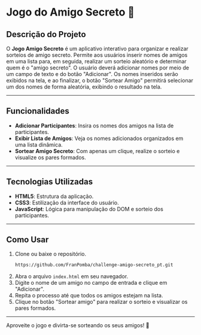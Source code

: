 # Jogo do Amigo Secreto 🎁

## Descrição do Projeto
O **Jogo Amigo Secreto** é um aplicativo interativo para organizar e realizar sorteios de amigo secreto.
Permite aos usuários inserir nomes de amigos em uma lista para, em seguida, realizar um sorteio aleatório e determinar quem é o "amigo secreto".
O usuário deverá adicionar nomes por meio de um campo de texto e do botão "Adicionar".
Os nomes inseridos serão exibidos na tela, e ao finalizar, o botão "Sortear Amigo" permitirá selecionar um dos nomes de forma aleatória, exibindo o resultado na tela.

---

## Funcionalidades
- **Adicionar Participantes**: Insira os nomes dos amigos na lista de participantes.
- **Exibir Lista de Amigos**: Veja os nomes adicionados organizados em uma lista dinâmica.
- **Sortear Amigo Secreto**: Com apenas um clique, realize o sorteio e visualize os pares formados.

---

## Tecnologias Utilizadas
- **HTML5**: Estrutura da aplicação.
- **CSS3**: Estilização da interface do usuário.
- **JavaScript**: Lógica para manipulação do DOM e sorteio dos participantes.

---


## Como Usar
1. Clone ou baixe o repositório.
   ```bash
   https://github.com/FranPomba/challenge-amigo-secreto_pt.git
   ```
2. Abra o arquivo `index.html` em seu navegador.
3. Digite o nome de um amigo no campo de entrada e clique em "Adicionar".
4. Repita o processo até que todos os amigos estejam na lista.
5. Clique no botão "Sortear amigo" para realizar o sorteio e visualizar os pares formados.

---

Aproveite o jogo e divirta-se sorteando os seus amigos! 🎉

